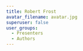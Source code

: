 ```yaml
---
title: Robert Frost
avatar_filename: avatar.jpg
superuser: false
user_groups:
  - Presenters
  - Authors
---
```

